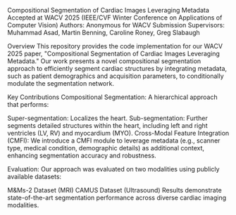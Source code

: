 Compositional Segmentation of Cardiac Images Leveraging Metadata
Accepted at WACV 2025 (IEEE/CVF Winter Conference on Applications of Computer Vision)
Authors: Anonymous for WACV Submission
Supervisors: Muhammad Asad, Martin Benning, Caroline Roney, Greg Slabaugh

Overview
This repository provides the code implementation for our WACV 2025 paper, "Compositional Segmentation of Cardiac Images Leveraging Metadata." Our work presents a novel compositional segmentation approach to efficiently segment cardiac structures by integrating metadata, such as patient demographics and acquisition parameters, to conditionally modulate the segmentation network.

Key Contributions
Compositional Segmentation: A hierarchical approach that performs:

Super-segmentation: Localizes the heart.
Sub-segmentation: Further segments detailed structures within the heart, including left and right ventricles (LV, RV) and myocardium (MYO).
Cross-Modal Feature Integration (CMFI): We introduce a CMFI module to leverage metadata (e.g., scanner type, medical condition, demographic details) as additional context, enhancing segmentation accuracy and robustness.

Evaluation: Our approach was evaluated on two modalities using publicly available datasets:

M&Ms-2 Dataset (MRI)
CAMUS Dataset (Ultrasound)
Results demonstrate state-of-the-art segmentation performance across diverse cardiac imaging modalities.
